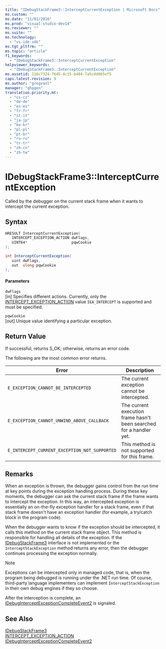```yaml
---
title: "IDebugStackFrame3::InterceptCurrentException | Microsoft Docs"
ms.custom: ""
ms.date: "11/01/2016"
ms.prod: "visual-studio-dev14"
ms.reviewer: ""
ms.suite: ""
ms.technology: 
  - "vs-ide-sdk"
ms.tgt_pltfrm: ""
ms.topic: "article"
f1_keywords: 
  - "IDebugStackFrame3::InterceptCurrentException"
helpviewer_keywords: 
  - "IDebugStackFrame3::InterceptCurrentException"
ms.assetid: 116c7324-7645-4c15-b484-7a5cdd065ef5
caps.latest.revision: 9
ms.author: "gregvanl"
manager: "ghogen"
translation.priority.mt: 
  - "cs-cz"
  - "de-de"
  - "es-es"
  - "fr-fr"
  - "it-it"
  - "ja-jp"
  - "ko-kr"
  - "pl-pl"
  - "pt-br"
  - "ru-ru"
  - "tr-tr"
  - "zh-cn"
  - "zh-tw"
---
```

# IDebugStackFrame3::InterceptCurrentException
Called by the debugger on the current stack frame when it wants to intercept the current exception.  
  
## Syntax  
  
```cpp  
HRESULT InterceptCurrentException(  
   INTERCEPT_EXCEPTION_ACTION dwFlags,  
   UINT64*                    pqwCookie  
);  
```  
  
```c#  
int InterceptCurrentException(  
   uint dwFlags,   
   out  ulong pqwCookie  
);  
```  
  
#### Parameters  
 `dwFlags`  
 [in] Specifies different actions. Currently, only the [INTERCEPT_EXCEPTION_ACTION](../../../extensibility/debugger/reference/intercept-exception-action.md) value `IEA_INTERCEPT` is supported and must be specified.  
  
 `pqwCookie`  
 [out] Unique value identifying a particular exception.  
  
## Return Value  
 If successful, returns S_OK; otherwise, returns an error code.  
  
 The following are the most common error returns.  
  
|Error|Description|  
|-----------|-----------------|  
|`E_EXCEPTION_CANNOT_BE_INTERCEPTED`|The current exception cannot be intercepted.|  
|`E_EXCEPTION_CANNOT_UNWIND_ABOVE_CALLBACK`|The current execution frame hasn't been searched for a handler yet.|  
|`E_INTERCEPT_CURRENT_EXCEPTION_NOT_SUPPORTED`|This method is not supported for this frame.|  
  
## Remarks  
 When an exception is thrown, the debugger gains control from the run time at key points during the exception handling process. During these key moments, the debugger can ask the current stack frame if the frame wants to intercept the exception. In this way, an intercepted exception is essentially an on-the-fly exception handler for a stack frame, even if that stack frame doesn't have an exception handler (for example, a try/catch block in the program code).  
  
 When the debugger wants to know if the exception should be intercepted, it calls this method on the current stack frame object. This method is responsible for handling all details of the exception. If the [IDebugStackFrame3](../../../extensibility/debugger/reference/idebugstackframe3.md) interface is not implemented or the `InterceptStackException` method returns any error, then the debugger continues processing the exception normally.  
  
> [!NOTE]
>  Exceptions can be intercepted only in managed code, that is, when the program being debugged is running under the .NET run time. Of course, third-party language implementers can implement `InterceptStackException` in their own debug engines if they so choose.  
  
 After the interception is complete, an [IDebugInterceptExceptionCompleteEvent2](../../../extensibility/debugger/reference/idebuginterceptexceptioncompleteevent2.md) is signaled.  
  
## See Also  
 [IDebugStackFrame3](../../../extensibility/debugger/reference/idebugstackframe3.md)   
 [INTERCEPT_EXCEPTION_ACTION](../../../extensibility/debugger/reference/intercept-exception-action.md)   
 [IDebugInterceptExceptionCompleteEvent2](../../../extensibility/debugger/reference/idebuginterceptexceptioncompleteevent2.md)